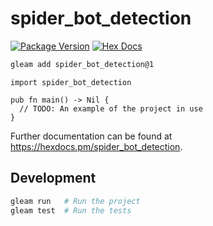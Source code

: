 # spider_bot_detection

[![Package Version](https://img.shields.io/hexpm/v/spider_bot_detection)](https://hex.pm/packages/spider_bot_detection)
[![Hex Docs](https://img.shields.io/badge/hex-docs-ffaff3)](https://hexdocs.pm/spider_bot_detection/)

```sh
gleam add spider_bot_detection@1
```
```gleam
import spider_bot_detection

pub fn main() -> Nil {
  // TODO: An example of the project in use
}
```

Further documentation can be found at <https://hexdocs.pm/spider_bot_detection>.

## Development

```sh
gleam run   # Run the project
gleam test  # Run the tests
```
